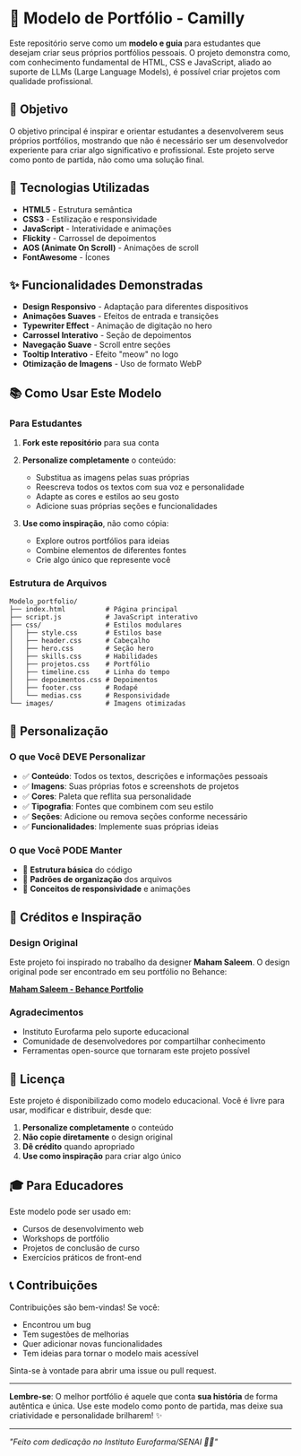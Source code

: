 # 🎨 Modelo de Portfólio - Camilly

Este repositório serve como um **modelo e guia** para estudantes que desejam criar seus próprios portfólios pessoais. O projeto demonstra como, com conhecimento fundamental de HTML, CSS e JavaScript, aliado ao suporte de LLMs (Large Language Models), é possível criar projetos com qualidade profissional.

## 🎯 Objetivo

O objetivo principal é inspirar e orientar estudantes a desenvolverem seus próprios portfólios, mostrando que não é necessário ser um desenvolvedor experiente para criar algo significativo e profissional. Este projeto serve como ponto de partida, não como uma solução final.

## 🚀 Tecnologias Utilizadas

- **HTML5** - Estrutura semântica
- **CSS3** - Estilização e responsividade
- **JavaScript** - Interatividade e animações
- **Flickity** - Carrossel de depoimentos
- **AOS (Animate On Scroll)** - Animações de scroll
- **FontAwesome** - Ícones

## ✨ Funcionalidades Demonstradas

- **Design Responsivo** - Adaptação para diferentes dispositivos
- **Animações Suaves** - Efeitos de entrada e transições
- **Typewriter Effect** - Animação de digitação no hero
- **Carrossel Interativo** - Seção de depoimentos
- **Navegação Suave** - Scroll entre seções
- **Tooltip Interativo** - Efeito "meow" no logo
- **Otimização de Imagens** - Uso de formato WebP

## 📚 Como Usar Este Modelo

### Para Estudantes

1. **Fork este repositório** para sua conta
2. **Personalize completamente** o conteúdo:

   - Substitua as imagens pelas suas próprias
   - Reescreva todos os textos com sua voz e personalidade
   - Adapte as cores e estilos ao seu gosto
   - Adicione suas próprias seções e funcionalidades

3. **Use como inspiração**, não como cópia:
   - Explore outros portfólios para ideias
   - Combine elementos de diferentes fontes
   - Crie algo único que represente você

### Estrutura de Arquivos

```
Modelo_portfolio/
├── index.html          # Página principal
├── script.js           # JavaScript interativo
├── css/                # Estilos modulares
│   ├── style.css       # Estilos base
│   ├── header.css      # Cabeçalho
│   ├── hero.css        # Seção hero
│   ├── skills.css      # Habilidades
│   ├── projetos.css    # Portfólio
│   ├── timeline.css    # Linha do tempo
│   ├── depoimentos.css # Depoimentos
│   ├── footer.css      # Rodapé
│   └── medias.css      # Responsividade
└── images/             # Imagens otimizadas
```

## 🎨 Personalização

### O que Você DEVE Personalizar

- ✅ **Conteúdo**: Todos os textos, descrições e informações pessoais
- ✅ **Imagens**: Suas próprias fotos e screenshots de projetos
- ✅ **Cores**: Paleta que reflita sua personalidade
- ✅ **Tipografia**: Fontes que combinem com seu estilo
- ✅ **Seções**: Adicione ou remova seções conforme necessário
- ✅ **Funcionalidades**: Implemente suas próprias ideias

### O que Você PODE Manter

- 🔄 **Estrutura básica** do código
- 🔄 **Padrões de organização** dos arquivos
- 🔄 **Conceitos de responsividade** e animações

## 🤝 Créditos e Inspiração

### Design Original

Este projeto foi inspirado no trabalho da designer **Maham Saleem**. O design original pode ser encontrado em seu portfólio no Behance:

**[Maham Saleem - Behance Portfolio](https://www.behance.net/mahamsaleem2)**

### Agradecimentos

- Instituto Eurofarma pelo suporte educacional
- Comunidade de desenvolvedores por compartilhar conhecimento
- Ferramentas open-source que tornaram este projeto possível

## 📝 Licença

Este projeto é disponibilizado como modelo educacional. Você é livre para usar, modificar e distribuir, desde que:

1. **Personalize completamente** o conteúdo
2. **Não copie diretamente** o design original
3. **Dê crédito** quando apropriado
4. **Use como inspiração** para criar algo único

## 🎓 Para Educadores

Este modelo pode ser usado em:

- Cursos de desenvolvimento web
- Workshops de portfólio
- Projetos de conclusão de curso
- Exercícios práticos de front-end

## 📞 Contribuições

Contribuições são bem-vindas! Se você:

- Encontrou um bug
- Tem sugestões de melhorias
- Quer adicionar novas funcionalidades
- Tem ideias para tornar o modelo mais acessível

Sinta-se à vontade para abrir uma issue ou pull request.

---

**Lembre-se**: O melhor portfólio é aquele que conta **sua história** de forma autêntica e única. Use este modelo como ponto de partida, mas deixe sua criatividade e personalidade brilharem! ✨

---

_"Feito com dedicação no Instituto Eurofarma/SENAI 💙💛"_
